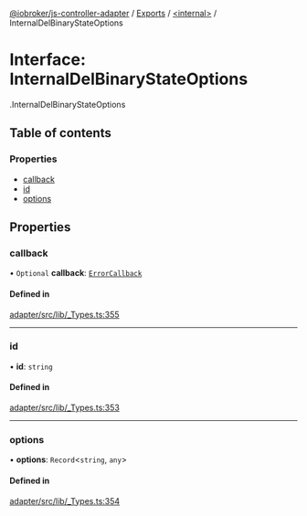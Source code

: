 [@iobroker/js-controller-adapter](../README.md) / [Exports](../modules.md) / [<internal\>](../modules/internal_.md) / InternalDelBinaryStateOptions

# Interface: InternalDelBinaryStateOptions

[<internal>](../modules/internal_.md).InternalDelBinaryStateOptions

## Table of contents

### Properties

- [callback](internal_.InternalDelBinaryStateOptions.md#callback)
- [id](internal_.InternalDelBinaryStateOptions.md#id)
- [options](internal_.InternalDelBinaryStateOptions.md#options)

## Properties

### callback

• `Optional` **callback**: [`ErrorCallback`](../modules/internal_.md#errorcallback)

#### Defined in

[adapter/src/lib/_Types.ts:355](https://github.com/ioBroker/ioBroker.js-controller/blob/d762c690/packages/adapter/src/lib/_Types.ts#L355)

___

### id

• **id**: `string`

#### Defined in

[adapter/src/lib/_Types.ts:353](https://github.com/ioBroker/ioBroker.js-controller/blob/d762c690/packages/adapter/src/lib/_Types.ts#L353)

___

### options

• **options**: `Record`<`string`, `any`\>

#### Defined in

[adapter/src/lib/_Types.ts:354](https://github.com/ioBroker/ioBroker.js-controller/blob/d762c690/packages/adapter/src/lib/_Types.ts#L354)

